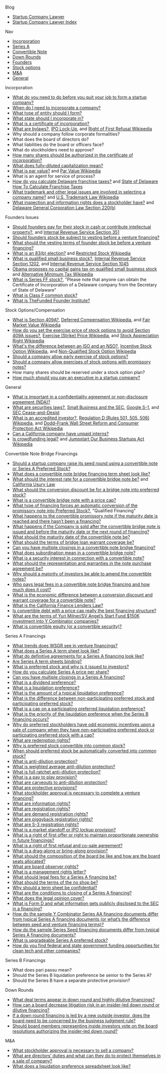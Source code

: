 Blog
*   [Startup Company Lawyer](http://www.startupcompanylawyer.com)
*   [Startup Company Lawyer Index](http://www.startupcompanylawyer.com/category/index)

Nav
*   [Incorporation](http://www.startupcompanylawyer.com/category/incorporation)
*   [Series A](http://www.startupcompanylawyer.com/category/series-a)
*   [Convertible Note](http://www.startupcompanylawyer.com/category/convertible-note-bridge-financing)
*   [Down Rounds](http://www.startupcompanylawyer.com/category/down-rounds)
*   [Founders](http://www.startupcompanylawyer.com/category/founders)
*   [Stock options](http://www.startupcompanylawyer.com/category/stock-options)
*   [M&A](http://www.startupcompanylawyer.com/category/ma)
*   [General](http://www.startupcompanylawyer.com/category/general)

Incorporation

*   [What do you need to do before you quit your job to form a startup company?](http://www.startupcompanylawyer.com/2009/01/08/what-do-you-need-to-do-before-you-quit-your-job-to-form-a-startup-company)
*   [When do I need to incorporate a company?](http://www.startupcompanylawyer.com/2009/07/20/when-do-i-need-to-incorporate-a-company)
*   [What type of entity should I form?](http://www.startupcompanylawyer.com/2009/03/12/what-type-of-entity-should-i-form)
*   [What state should I incorporate in?](http://www.startupcompanylawyer.com/2009/03/03/what-state-should-i-incorporate-in)
*   [What is a certificate of incorporation?](http://www.startupcompanylawyer.com/2009/01/25/what-is-a-certificate-of-incorporation)
*   [What are bylaws?](http://www.startupcompanylawyer.com/2009/02/15/what-are-bylaws), [IPO Lock-Up](http://www.investopedia.com/terms/i/ipolockup.asp), and [Right of First Refusal Wikipedia](https://en.wikipedia.org/wiki/Right_of_first_refusal)
*   Why should a company follow corporate formalities?
*   What does the board of directors do?
*   What liabilities do the board or officers face?
*   What do stockholders need to approve?
*   [How many shares should be authorized in the certificate of incorporation?](http://www.startupcompanylawyer.com/2008/01/25/how-many-shares-should-be-authorized-in-the-certificate-of-incorporation)
*   [What does fully-diluted capitalization mean?](http://www.startupcompanylawyer.com/2008/08/17/what-does-fully-diluted-capitalization-mean)
*   [What is par value?](http://www.startupcompanylawyer.com/2008/07/18/what-is-par-value) and [Par Value Wikipedia](https://en.wikipedia.org/wiki/Par_value)
*   What is an agent for service of process?
*   [How do you calculate Delaware franchise taxes?](http://www.startupcompanylawyer.com/2008/02/01/how-do-you-calculate-delaware-franchise-taxes) and [State of Delaware How To Calculate Franchise Taxes](http://www.corp.delaware.gov/frtaxcalc.shtml)
*   [What trademark and other legal issues are involved in selecting a company name?](http://www.startupcompanylawyer.com/2008/03/07/what-trademark-and-other-legal-issues-are-involved-in-selecting-a-company-name) and [U.S. Trademark Law Wikipedia](https://en.wikipedia.org/wiki/United_States_trademark_law)
*   [What inspection and information rights does a stockholder have?](http://www.startupcompanylawyer.com/2008/02/09/what-inspection-and-information-rights-does-a-stockholder-have) and [Delaware General Corporation Law Section 220(b)](http://delcode.delaware.gov/title8/c001/sc07)

Founders Issues

*   [Should founders pay for their stock in cash or contribute intellectual property?](http://www.startupcompanylawyer.com/2009/01/14/should-founders-pay-for-their-stock-in-cash-or-contribute-intellectual-property), and [Internal Revenue Service Section 351](http://www.irs.gov/pub/irs-drop/rr-03-51.pdf)
*   [Should founders stock be subject to vesting before a venture financing?](http://www.startupcompanylawyer.com/2007/07/18/should-founders-stock-be-subject-to-vesting-before-a-venture-financing)
*   [What should the vesting terms of founder stock be before a venture financing?](http://www.startupcompanylawyer.com/2007/07/19/what-should-the-vesting-terms-of-founder-stock-be-before-a-venture-financing)
*   [What is an 83(b) election?](http://www.startupcompanylawyer.com/2008/02/15/what-is-an-83b-election) and [Restricted Stock Wikipedia](https://en.wikipedia.org/wiki/Restricted_stock)
*   [What is qualified small business stock?](http://www.startupcompanylawyer.com/2008/02/25/what-is-qualified-small-business-stock), [Internal Revenue Service Section 1202](http://www.irs.gov/pub/irs-regs/ia2694.txt), and [Internal Revenue Service Section 1045](http://www.irs.gov/pub/irs-drop/rp98-48.pdf)
*   [Obama proposes no capital gains tax on qualified small business stock](http://www.startupcompanylawyer.com/2009/05/13/obama-proposes-no-capital-gains-tax-on-qualified-small-business-stock) and [Alternative Minimum Tax Wikipedia](https://en.wikipedia.org/wiki/Alternative_minimum_tax)
*   [What is Series FF stock?](http://www.startupcompanylawyer.com/2007/12/22/what-is-series-ff-stock), "Please note that anyone can obtain the Certificate of Incorporation of a Delaware company from the Secretary of State of Delaware"
*   [What is Class F common stock?](http://www.startupcompanylawyer.com/2009/04/23/what-is-class-f-common-stock)
*   [What is TheFunded Founder Institute?](http://www.startupcompanylawyer.com/2009/05/04/what-is-thefunded-founder-institute)

Stock Options/Compensation

*   [What is Section 409A?](http://www.startupcompanylawyer.com/2008/01/19/what-is-section-409a), [Deferred Compensation Wikipedia](https://en.wikipedia.org/wiki/Deferred_compensation), and [Fair Market Value Wikipedia](https://en.wikipedia.org/wiki/Fair_market_value)
*   [How do you set the exercise price of stock options to avoid Section 409A issues?](http://www.startupcompanylawyer.com/2009/01/01/how-do-you-set-the-exercise-price-of-stock-options-to-avoid-section-409a-issues), [Exercise (Strike) Price Wikipedia](https://en.wikipedia.org/wiki/Strike_price), and [Stock Appreciation Right Wikipedia](https://en.wikipedia.org/wiki/Stock_appreciation_right)
*   [What's the difference between an ISO and an NSO?](http://www.startupcompanylawyer.com/2008/03/05/whats-the-difference-between-an-iso-and-an-nso), [Incentive Stock Option Wikipedia](https://en.wikipedia.org/wiki/Incentive_stock_option), and [Non-Qualified Stock Option Wikipedia](https://en.wikipedia.org/wiki/Non-qualified_stock_option)
*   [Should a company allow early exercise of stock options?](http://www.startupcompanylawyer.com/2009/01/11/should-a-company-allow-early-exercise-of-stock-options)
*   [Should a company allow exercises of stock options with promissory notes?](http://www.startupcompanylawyer.com/2009/01/18/should-a-company-allow-option-exercises-with-promissory-notes)
*   How many shares should be reserved under a stock option plan?
*   [How much should you pay an executive in a startup company?](http://www.startupcompanylawyer.com/2009/05/01/how-much-should-you-pay-an-executive-in-a-startup-company)

General

*   [What is important in a confidentiality agreement or non-disclosure agreement (NDA)?](http://www.startupcompanylawyer.com/2008/04/27/what-is-important-in-a-confidentiality-agreement-or-non-disclosure-agreement-nda)
*   [What are securities laws?](http://www.startupcompanylawyer.com/2008/11/28/what-are-securities-laws), [Small Business and the SEC](http://www.sec.gov/info/smallbus/qasbsec.htm), [Google S-1](http://www.sec.gov/Archives/edgar/data/1288776/000119312504073639/ds1.htm), and [SEC Cease-and-Desist](http://www.sec.gov/litigation/admin/33-8523.htm)
*   [What is an accredited investor?](http://www.startupcompanylawyer.com/2009/04/03/what-is-an-accredited-investor), [Regulation D (Rules 501, 505, 506) Wikipedia](https://en.wikipedia.org/wiki/Regulation_D_(SEC)), and [Dodd–Frank Wall Street Reform and Consumer Protection Act Wikipedia](https://en.wikipedia.org/wiki/Dodd%E2%80%93Frank_Wall_Street_Reform_and_Consumer_Protection_Act)
*   [Can a California company have unpaid interns?](http://www.startupcompanylawyer.com/2010/04/15/can-a-california-company-have-unpaid-interns)
*   [Is crowdfunding legal?](http://www.startupcompanylawyer.com/2012/05/26/is-crowdfunding-legal) and [Jumpstart Our Business Startups Act Wikipedia](https://en.wikipedia.org/wiki/Jumpstart_Our_Business_Startups_Act)

Convertible Note Bridge Financings

*   [Should a startup company raise its seed round using a convertible note or Series A Preferred Stock?](http://www.startupcompanylawyer.com/2007/04/27/should-a-startup-company-raise-its-seed-round-using-a-convertible-note-or-series-a-preferred-stock)
*   [What does a convertible note bridge financing term sheet look like?](http://www.startupcompanylawyer.com/2007/04/27/what-does-a-convertible-note-bridge-financing-term-sheet-look-like)
*   [What should the interest rate for a convertible bridge note be?](http://www.startupcompanylawyer.com/2007/04/27/what-should-the-interest-rate-for-a-convertible-bridge-note-be) and [California Usury Law](http://www.leginfo.ca.gov/.const/.article_15)
*   [What should the conversion discount be for a bridge note into preferred stock?](http://www.startupcompanylawyer.com/2007/04/28/what-should-the-conversion-discount-be-for-a-bridge-note-into-preferred-stock)
*   [What is a convertible bridge note with a price cap?](http://www.startupcompanylawyer.com/2010/01/11/what-is-a-convertible-bridge-note-with-a-price-cap)
*   [What type of financing forces an automatic conversion of the promissory note into Preferred Stock?](http://www.startupcompanylawyer.com/2007/04/29/what-type-of-financing-forces-an-automatic-conversion-of-the-promissory-note-into-preferred-stock), "Qualified Financing"
*   [What happens to the convertible promissory note if the maturity date is reached and there hasn&#8217;t been a financing?](http://www.startupcompanylawyer.com/2007/04/29/what-happens-to-the-convertible-promissory-note-if-the-maturity-date-is-reached-and-there-hasnt-been-a-financing)
*   [What happens if the Company is sold after the convertible bridge note is issued and before the maturity date or the next round of financing?](http://www.startupcompanylawyer.com/2007/05/01/what-happens-if-the-company-is-sold-after-the-convertible-bridge-note-is-issued-and-before-the-maturity-date-or-the-next-round-of-financing)
*   [What should the maturity date of the convertible note be?](http://www.startupcompanylawyer.com/2007/05/02/what-should-the-maturity-date-of-the-convertible-note-be)
*   [What should the terms of bridge loan warrant coverage be?](http://www.startupcompanylawyer.com/2007/05/03/what-should-the-terms-of-bridge-loan-warrant-coverage-be)
*   [Can you have multiple closings in a convertible note bridge financing?](http://www.startupcompanylawyer.com/2007/05/04/can-you-have-multiple-closings-in-a-convertible-note-bridge-financing)
*   [What does subordination mean in a convertible bridge note?](http://www.startupcompanylawyer.com/2007/05/08/what-does-subordination-mean-in-a-convertible-bridge-note)
*   [What is a security interest in connection with a convertible note?](http://www.startupcompanylawyer.com/2007/05/09/what-is-a-security-interest-in-connection-with-a-convertible-note)
*   [What should the representation and warranties in the note purchase agreement be?](http://www.startupcompanylawyer.com/2007/05/10/what-should-the-representation-and-warranties-in-the-note-purchase-agreement-be)
*   [Why should a majority of investors be able to amend the convertible notes?](http://www.startupcompanylawyer.com/2007/05/11/why-should-a-majority-of-investors-be-able-to-amend-the-convertible-notes)
*   [Who pays legal fees in a convertible note bridge financing and how much does it cost?](http://www.startupcompanylawyer.com/2007/05/13/who-pays-legal-fees-in-a-convertible-note-bridge-financing-and-how-much-does-it-cost)
*   [What is the economic difference between a conversion discount and warrant coverage for a convertible note?](http://www.startupcompanylawyer.com/2007/06/22/what-is-the-economic-difference-between-a-conversion-discount-and-warrant-coverage-for-a-convertible-note)
*   [What is the California Finance Lenders Law?](http://www.startupcompanylawyer.com/2008/06/26/what-is-the-california-finance-lenders-law)
*   [Is convertible debt with a price cap really the best financing structure?](http://www.startupcompanylawyer.com/2011/01/09/is-convertible-debt-with-a-price-cap-really-the-best-financing-structure)
*   [What are the terms of Yuri Milner/SV Angel’s Start Fund $150K investment into Y Combinator companies?](http://www.startupcompanylawyer.com/2011/01/31/what-are-the-terms-of-yuri-milnersv-angels-start-fund-150k-investment-into-y-combinator-companies)
*   [What is convertible equity (or a convertible security)?](http://www.startupcompanylawyer.com/2012/08/31/what-is-convertible-equity-or-a-convertible-security)

Series A Financings

*   [What trends does WSGR see in venture financings?](http://www.startupcompanylawyer.com/2007/06/28/what-trends-does-wsgr-see-in-venture-financings)
*   [What does a Series A term sheet look like?](http://www.startupcompanylawyer.com/2007/05/14/what-does-a-series-a-term-sheet-look-like)
*   [What do definitive agreements for a Series A financing look like?](http://www.startupcompanylawyer.com/2007/05/15/what-do-definitive-documents-for-a-series-a-financing-look-like)
*   [Are Series A term sheets binding?](http://www.startupcompanylawyer.com/2007/05/16/are-series-a-term-sheets-binding)
*   [What is preferred stock and why is it issued to investors?](http://www.startupcompanylawyer.com/2007/05/19/what-is-preferred-stock-and-why-is-it-issued-to-investors)
*   [How do you calculate Series A price per share?](http://www.startupcompanylawyer.com/2007/05/21/how-do-you-calculate-series-a-price-per-share)
*   [Can you have multiple closings in a Series A financing?](http://www.startupcompanylawyer.com/2007/05/23/can-you-have-multiple-closings-in-a-series-a-financing)
*   [What is a dividend preference?](http://www.startupcompanylawyer.com/2007/05/30/what-is-a-dividend-preference)
*   [What is a liquidation preference?](http://www.startupcompanylawyer.com/2007/06/11/what-is-a-liquidation-preference)
*   [What is the amount of a typical liquidation preference?](http://www.startupcompanylawyer.com/2007/06/12/what-is-the-amount-of-a-typical-liquidation-preference)
*   [What is the difference between non-participating preferred stock and participating preferred stock?](http://www.startupcompanylawyer.com/2007/06/15/what-is-the-difference-between-non-participating-preferred-stock-and-participating-preferred-stock)
*   [What is a cap on a participating preferred liquidation preference?](http://www.startupcompanylawyer.com/2007/06/18/what-is-a-cap-on-a-participating-preferred-liquidation-preference)
*   [What is the priority of the liquidation preference when the Series B financing occurs?](http://www.startupcompanylawyer.com/2007/06/20/what-is-the-priority-of-the-liquidation-preference-when-the-series-b-financing-occurs)
*   [Why do preferred stockholders have odd economic incentives upon a sale of company when they have non-participating preferred stock or particpating preferred stock with a cap?](http://www.startupcompanylawyer.com/2008/12/20/why-do-preferred-stockholders-have-odd-economic-incentives-upon-a-sale-of-company-when-they-have-non-participating-preferred-stock-or-particpating-preferred-stock-with-a-cap)
*   [What are redemption rights?](http://www.startupcompanylawyer.com/2007/07/11/what-are-redemption-rights)
*   [Why is preferred stock convertible into common stock?](http://www.startupcompanylawyer.com/2007/07/13/why-is-preferred-stock-convertible-into-common-stock)
*   [When should preferred stock be automatically converted into common stock?](http://www.startupcompanylawyer.com/2007/07/15/when-should-preferred-stock-be-automatically-converted-into-common-stock)
*   [What is anti-dilution protection?](http://www.startupcompanylawyer.com/2007/07/28/what-is-anti-dilution-protection)
*   [What is weighted average anti-dilution protection?](http://www.startupcompanylawyer.com/2007/08/04/what-is-weighted-average-anti-dilution-protection)
*   [What is full ratchet anti-dilution protection?](http://www.startupcompanylawyer.com/2007/08/04/what-is-full-ratchet-anti-dilution-protection)
*   [What is a pay to play provision?](http://www.startupcompanylawyer.com/2007/08/04/what-is-a-pay-to-play-provision)
*   [What are carveouts to anti-dilution protection?](http://www.startupcompanylawyer.com/2007/08/04/what-are-carveouts-to-anti-dilution-protection)
*   [What are protective provisions?](http://www.startupcompanylawyer.com/2007/08/05/what-are-protective-provisions)
*   [What stockholder approval is necessary to complete a venture financing?](http://www.startupcompanylawyer.com/2007/08/07/what-stockholder-approval-is-necessary-to-complete-a-venture-financing)
*   [What are information rights?](http://www.startupcompanylawyer.com/2007/08/10/what-are-information-rights)
*   [What are registration rights?](http://www.startupcompanylawyer.com/2007/08/11/what-are-registration-rights)
*   [What are demand registration rights?](http://www.startupcompanylawyer.com/2007/08/12/what-are-demand-registration-rights)
*   [What are piggyback registration rights?](http://www.startupcompanylawyer.com/2007/08/15/what-are-piggyback-registration-rights)
*   [What are S-3 registration rights?](http://www.startupcompanylawyer.com/2007/08/18/what-are-s-3-registration-rights)
*   [What is a market standoff or IPO lockup provision?](http://www.startupcompanylawyer.com/2007/08/25/what-is-a-market-standoff-or-ipo-lockup-provision)
*   [What is a right of first offer or right to maintain proportionate ownership in future financings?](http://www.startupcompanylawyer.com/2007/09/01/what-is-a-right-of-first-offer-or-right-to-maintain-proportionate-ownership-in-future-financings)
*   [What is a right of first refusal and co-sale agreement?](http://www.startupcompanylawyer.com/2007/09/17/what-is-a-right-of-first-refusal-and-co-sale-agreement)
*   [What is a drag-along or bring-along provision?](http://www.startupcompanylawyer.com/2007/11/07/what-is-a-drag-along-or-bring-along-provision)
*   [What should the composition of the board be like and how are the board seats allocated?](http://www.startupcompanylawyer.com/2007/11/27/what-should-the-composition-of-the-board-be-like-and-how-are-the-board-seats-allocated)
*   [What are board observer rights?](http://www.startupcompanylawyer.com/2007/12/01/what-are-board-observer-rights)
*   [What is a management rights letter?](http://www.startupcompanylawyer.com/2007/12/03/what-is-a-management-rights-letter)
*   [What should legal fees for a Series A financing be?](http://www.startupcompanylawyer.com/2007/12/08/what-should-legal-fees-in-a-series-a-financing-be)
*   [What should the terms of the no shop be?](http://www.startupcompanylawyer.com/2007/12/09/what-should-the-terms-of-the-no-shop-be)
*   [Why should a term sheet be confidential?](http://www.startupcompanylawyer.com/2007/12/13/why-should-a-term-sheet-be-confidential)
*   [What are the conditions to closing of a Series A financing?](http://www.startupcompanylawyer.com/2007/12/15/what-are-the-conditions-to-closing-of-a-series-a-financing)
*   [What does the legal opinion cover?](http://www.startupcompanylawyer.com/2008/01/12/what-does-the-legal-opinion-cover)
*   [What is Form D and what information gets publicly disclosed to the SEC in a financing?](http://www.startupcompanylawyer.com/2008/08/03/what-is-form-d-and-what-information-gets-publicly-disclosed-to-the-sec-regarding-a-financing)
*   [How do the sample Y Combinator Series AA financing documents differ from typical Series A financing documents (or what&#8217;s the difference between seed and venture financing terms)?](http://www.startupcompanylawyer.com/2008/08/23/how-do-the-sample-y-combinator-series-aa-financing-documents-differ-from-typical-series-a-financing-documents-or-whats-the-difference-between-seed-and-venture-financing-terms)
*   [How do the sample Series Seed financing documents differ from typical Series A financing documents?](http://www.startupcompanylawyer.com/2010/03/14/how-do-the-sample-series-seed-financing-documents-differ-from-typical-series-a-financing-documents)
*   [What is upgradeable Series A preferred stock?](http://www.startupcompanylawyer.com/2008/09/12/what-is-upgradeable-series-a-preferred-stock)
*   [How do you find federal and state government funding opportunities for clean tech and other companies?](http://www.startupcompanylawyer.com/2009/12/22/how-do-you-find-federal-and-state-government-funding-opportunities-for-clean-tech-and-other-companies)

Series B Financings

*   What does pari passu mean?
*   Should the Series B liquidation preference be senior to the Series A?
*   Should the Series B have a separate protective provision?

Down Rounds

*   [What deal terms appear in down round and highly dilutive financings?](http://www.startupcompanylawyer.com/2008/10/23/what-deal-terms-appear-in-down-round-and-highly-dilutive-financings)
*   [How can a board decrease litigation risk in an insider-led down round or dilutive financing?](http://www.startupcompanylawyer.com/2008/11/21/how-can-a-board-decrease-litigation-risk-in-an-insider-led-down-round-or-dilutive-financing)
*   [If a down round financing is led by a new outside investor, does the board need to be concerned by the business judgment rule?](http://www.startupcompanylawyer.com/2008/12/13/if-a-down-round-financing-is-led-by-a-new-outside-investor-does-the-board-need-to-be-concerned-about-the-business-judgment-rule)
*   [Should board members representing inside investors vote on the board resolutions authorizing the insider-led down round?](http://www.startupcompanylawyer.com/2008/12/27/should-board-members-representing-inside-investors-vote-on-the-board-resolutions-authorizing-the-insider-led-down-round)

M&A

*   [What stockholder approval is necessary to sell a company?](http://www.startupcompanylawyer.com/2007/08/09/what-stockholder-approval-is-necessary-to-sell-a-company)
*   [What are directors&#8217; duties and what can they do to protect themselves in a sale of company?](http://www.startupcompanylawyer.com/2008/05/15/what-are-directors-duties-and-what-can-they-do-to-protect-themselves-in-a-sale-of-company)
*   [What does a liquidation preference spreadsheet look like?](http://www.startupcompanylawyer.com/2008/11/17/what-does-a-liquidation-preference-spreadsheet-look-like)
		
